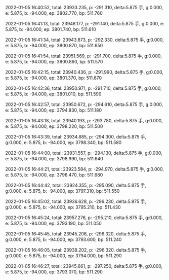2022-01-05 16:40:52, total: 23933.235, p: -291.310, delta:5.875 手, g:0.000, e: 5.875, b: -94.000, ep: 3802.770, bp: 511.760

2022-01-05 16:41:13, total: 23948.177, p: -291.140, delta:5.875 手, g:0.000, e: 5.875, b: -94.000, ep: 3801.740, bp: 511.610

2022-01-05 16:41:34, total: 23943.873, p: -292.330, delta:5.875 手, g:0.000, e: 5.875, b: -94.000, ep: 3800.870, bp: 511.650

2022-01-05 16:41:54, total: 23951.569, p: -291.700, delta:5.875 手, g:0.000, e: 5.875, b: -94.000, ep: 3800.860, bp: 511.570

2022-01-05 16:42:15, total: 23940.436, p: -291.990, delta:5.875 手, g:0.000, e: 5.875, b: -94.000, ep: 3801.370, bp: 511.670

2022-01-05 16:42:36, total: 23950.971, p: -291.710, delta:5.875 手, g:0.000, e: 5.875, b: -94.000, ep: 3801.010, bp: 511.590

2022-01-05 16:42:57, total: 23950.672, p: -294.610, delta:5.875 手, g:0.000, e: 5.875, b: -94.000, ep: 3794.830, bp: 511.180

2022-01-05 16:43:18, total: 23940.193, p: -293.780, delta:5.875 手, g:0.000, e: 5.875, b: -94.000, ep: 3798.220, bp: 511.500

2022-01-05 16:43:39, total: 23934.885, p: -294.300, delta:5.875 手, g:0.000, e: 5.875, b: -94.000, ep: 3798.340, bp: 511.580

2022-01-05 16:44:00, total: 23931.557, p: -294.130, delta:5.875 手, g:0.000, e: 5.875, b: -94.000, ep: 3798.990, bp: 511.640

2022-01-05 16:44:21, total: 23923.584, p: -294.970, delta:5.875 手, g:0.000, e: 5.875, b: -94.000, ep: 3798.470, bp: 511.680

2022-01-05 16:44:42, total: 23924.355, p: -295.090, delta:5.875 手, g:0.000, e: 5.875, b: -94.000, ep: 3797.310, bp: 511.550

2022-01-05 16:45:02, total: 23936.628, p: -296.230, delta:5.875 手, g:0.000, e: 5.875, b: -94.000, ep: 3795.210, bp: 511.430

2022-01-05 16:45:24, total: 23957.276, p: -295.210, delta:5.875 手, g:0.000, e: 5.875, b: -94.000, ep: 3793.190, bp: 511.050

2022-01-05 16:45:45, total: 23945.206, p: -296.320, delta:5.875 手, g:0.000, e: 5.875, b: -94.000, ep: 3793.600, bp: 511.240

2022-01-05 16:46:05, total: 23938.202, p: -296.320, delta:5.875 手, g:0.000, e: 5.875, b: -94.000, ep: 3794.000, bp: 511.290

2022-01-05 16:46:27, total: 23945.661, p: -297.250, delta:5.875 手, g:0.000, e: 5.875, b: -94.000, ep: 3793.070, bp: 511.290